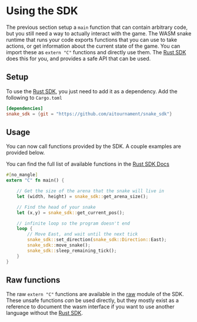 # Using the SDK

The previous section setup a `main` function that can contain arbitrary code, but you still need a way to actually interact with the game. The WASM snake runtime that runs your code exports functions that you can use to take actions, or get information about the current state of the game. You can import these as `extern "C"` functions and directly use them. The [Rust SDK][rust_sdk] does this for you, and provides a safe API that can be used.

## Setup

To use the [Rust SDK][rust_sdk], you just need to add it as a dependency. Add the following to `Cargo.toml`

```toml
[dependencies]
snake_sdk = {git = "https://github.com/aitournament/snake_sdk"}
```

## Usage

You can now call functions provided by the SDK. A couple examples are provided below.

You can find the full list of available functions in the [Rust SDK Docs](https://sdk.snake.aitournament.com/snake_sdk)

```rust
#[no_mangle]
extern "C" fn main() {

    // Get the size of the arena that the snake will live in
    let (width, height) = snake_sdk::get_arena_size();

    // Find the head of your snake
    let (x,y) = snake_sdk::get_current_pos();

    // infinite loop so the program doesn't end
    loop {
        // Move East, and wait until the next tick
        snake_sdk::set_direction(snake_sdk::Direction::East);
        snake_sdk::move_snake();
        snake_sdk::sleep_remaining_tick();
    }
}
```

## Raw functions

The raw `extern "C"` functions are available in the [raw](https://sdk.snake.aitournament.com/snake_sdk/raw/index.html) module of the SDK. These unsafe functions _can_ be used directly, but they mostly exist as a reference to document the wasm interface if you want to use another language without the [Rust SDK][rust_sdk].

[rust_sdk]: https://github.com/aitournament/snake_sdk